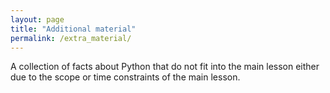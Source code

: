 ```yaml
---
layout: page
title: "Additional material"
permalink: /extra_material/
---
```

A collection of facts about Python that do not fit into the main lesson 
either due to the scope or time constraints of the main lesson.
